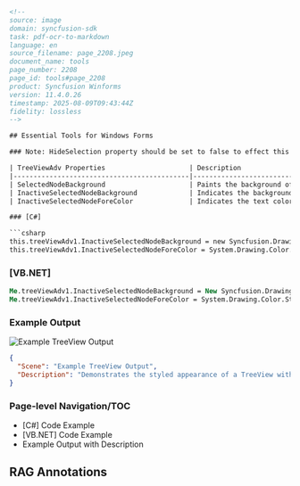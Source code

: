 ```html
<!--
source: image
domain: syncfusion-sdk
task: pdf-ocr-to-markdown
language: en
source_filename: page_2208.jpeg
document_name: tools
page_number: 2208
page_id: tools#page_2208
product: Syncfusion Winforms
version: 11.4.0.26
timestamp: 2025-08-09T09:43:44Z
fidelity: lossless
-->

## Essential Tools for Windows Forms

### Note: HideSelection property should be set to false to effect this setting.

| TreeViewAdv Properties                     | Description                                                                 |
|--------------------------------------------|-----------------------------------------------------------------------------|
| SelectedNodeBackground                     | Paints the background of the selected node.                               |
| InactiveSelectedNodeBackground             | Indicates the background of the selected node when the control is not focussed. |
| InactiveSelectedNodeForeColor              | Indicates the text color of the selected node when not focussed.           |

### [C#]

```csharp
this.treeViewAdv1.InactiveSelectedNodeBackground = new Syncfusion.Drawing.BrushInfo(Syncfusion.Drawing.GradientStyle.ForwardDiagonal, System.Drawing.Color.Ivory, System.Drawing.Color.DarkOrange);
this.treeViewAdv1.InactiveSelectedNodeForeColor = System.Drawing.Color.SteelBlue;
```

### [VB.NET]

```vb
Me.treeViewAdv1.InactiveSelectedNodeBackground = New Syncfusion.Drawing.BrushInfo(Syncfusion.Drawing.GradientStyle.ForwardDiagonal, System.Drawing.Color.Ivory, System.Drawing.Color.DarkOrange)
Me.treeViewAdv1.InactiveSelectedNodeForeColor = System.Drawing.Color.SteelBlue
```

### Example Output

![Example TreeView Output](SampleTreeviewWithStylizedInactiveSelection.png)

```json
{
  "Scene": "Example TreeView Output",
  "Description": "Demonstrates the styled appearance of a TreeView with focussed and non-focussed selections."
}
```

### Page-level Navigation/TOC

- [C#] Code Example
- [VB.NET] Code Example
- Example Output with Description

## RAG Annotations

<!-- tags: [Syncfusion, Windows Forms, TreeViewAdv, Selection Styles, Inactive Node Styling] keywords: [TreeViewAdv, HideSelection, SelectedNodeBackground, InactiveSelectedNodeBackground, InactiveSelectedNodeForeColor, GradientStyle, Focused, Non-Focused, C#, VB.NET] -->
```